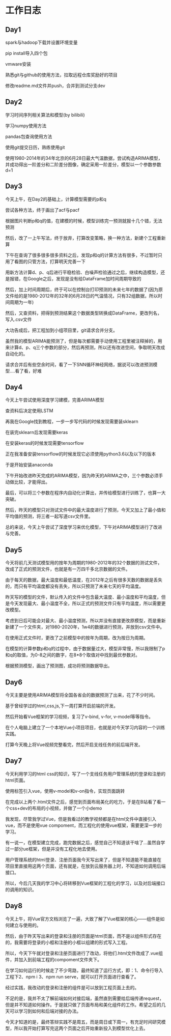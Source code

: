 # 工作日志

## Day1

spark与hadoop下载并设置环境变量

pip install导入四个包

vmware安装

熟悉git与github的使用方法，拉取远程仓库奖励好的项目

修改readme.md文件并push，合并到测试分支dev

## Day2

学习时间序列相关算法和模型(by bilibili)

学习numpy使用方法

pandas包查询使用方法

使用git提交日历，熟练使用git

使用1980-2014年的34年北京的6月28日最大气温数据，尝试构造ARIMA模型，
并成功得出一阶差分和二阶差分图像，确定采用一阶差分，模型以一个参数参数d=1

## Day3

今天上午，在Day2的基础上，计算模型需要的p和q

尝试各种方法，终于画出了acf与pacf

根据图片判断p和q的值，在建模的时候，模型训练完一预测就报十几个错，无法预测

然后，改了一上午写法，终于放弃，打算改变策略，换一种方法，新建个工程重新算

下午在查询了很多很多很多资料之后，发现p和q的计算方法有很多，不过暂时只用了看图的只管方法，打算明天完善一下

用新方法计算d、p、q后进行平稳检验、白噪声检验通过之后，继续构造模型，还是报错，在Google之后，发现是没有给DataFrame加时间周期导致的

然后，加上时间周期后，终于可以在控制台打印预测的未来七年的数据了(因为原文件给的是1980-2012年的32年的6月28日的气温情况，只有32组数据，所以时间周期为一年)

然后，又查资料，把得到预测结果这个数据类型转换成DataFrame，更改列名，写入.csv文件

大功告成后，把工程加到小组项目里，git请求合并分支。

虽然我的模型ARIMA能预测了，但是每次都需要手动使用工程里被注释掉的，用来计算d、p、q三个参数的部分，然后再预测，所以还有改进空间，争取明天改成自动化的。

请求合并后有些空余时间，看了一下SNN循环神经网络，据说可以改进预测模型....看了看，好难

## Day4

今天上午尝试使用深度学习建模，完善ARIMA模型

查资料后决定使用LSTM

再我在Google找到教程，一步一步写代码的时候发现需要装sklearn

在装完sklearn后发现需要keras

在安装keras的时候发现需要tensorflow

正在我准备安装tensorflow的时候发现它必须使用python3.6以及以下的版本

于是开始安装anaconda

下午开始改进昨天完成的ARIMA模型，因为昨天的ARIMA之中，三个参数必须手动做比较，才能得出。

最后，可以将三个参数在程序内自动化计算出，并传给模型进行训练了，也算一大突破。

然后，昨天的模型只对测试文件中的最大温度进行了预测，今天又加上了最小值和平均值的预测，将三者一起写道csv文件里。

总的来说，今天上午尝试了深度学习来优化模型，下午对ARIMA模型进行了改进与完善。

## Day5

今天将前几天测试模型用的按年为周期的1980-2012年的32个数据的测试文件，改成了正式的预测文件，也就是有一万四千多北京数据的文件。

由于每天的数据，最大温度和最低温度，在2012年之后有很多天数的数据是丢失的，而只有平均温度都没有丢失，所以只预测了未来七天的平均温度。

昨天写的模型的文件，默认传入的文件中包含最大温度、最小温度和平均温度，但是今天发现最大、最小温度不全，所以正式的预测文件只有平均温度，所以需要更改模型。

考虑到日后可能会对最大、最小温度预测，所以并没有直接更改原模型，而是重新新建了一个文件夹，对1980-2020年，1w4的数据进行预测，并放到csv文件中。

在使用正式文件时，更改了之前模型中的按年为周期，改为按日为周期。

在模型的计算参数p和q的过程中，由于数据量过大，模型非常慢，所以我限制了p和q的取值，为0-8之间的数字，在8*8个取值对中找到最优参数对。

根据预测模型，画出了预测图，成功将预测数据导出。

## Day6

今天主要是使用ARIMA模型将全国各省会的数据预测了出来，花了不少时间。

基于曾经学过的html,css,js,下一周打算开启前端的开发。

然后开始看Vue框架的学习视频，复习了v-bind, v-for, v-model等等指令。

在个人电脑上建立了一个本地Vue小项目项目，也就是对今天学习内容的一个训练实践。

打算今天晚上将Vue视频完整看完，然后开启支线任务的前后端开发。

## Day7

今天利用学习的html css的知识，写了一个支线任务用户管理系统的登录和注册的html页面。

使用<script></script>标签引入vue，使用v-model和v-on指令，实现页面跳转

在完成以上两个.html文件之后，感觉到页面布局美化的吃力，于是在B站看了看一个css+dev的布局的小视频，并做了一个小demo

我发现，尽管我学过Vue，但是我看过的教学视频都是在html文件中直接引入vue，而不是使用vue compoment，而工程化的使用vue框架，需要更深一步的学习。

有一说一，在模型建立完成，跑完数据之后，感觉自己不知道该干啥了...虽然自学过一部分ue框架，但是并没有工程化地去使用。

用户管理系统的html登录、注册页面我今天写出来了，但是不知道能不能直接在项目里直接用这两个页面，还有就是，在放到云服务器上时，不知道如何调用后端接口。

所以，今后几天我的学习中心将转移到Vue框架的工程化的学习，以及对后端接口的调用的知识。

## Day8

今天上午，将Vue官方文档浏览了一遍，大致了解了Vue框架的核心——组件是如何建立与使用的。

然后，由于昨天写出来的登录和注册的页面是html页面，而不是以组件形式存在的，我需要将登录的小框和注册的小框以组建的形式写入工程。

所以，今天下午就对登录和注册页面进行了改动，将他们.html文件改成了.vue组件，并加入到前端工程的compoment文件夹下。

在学习如何运行的时候走了不少弯路，最终知道了运行方式，即：1、命令行导入工程下2、npm i	3、npm run serve，就可以打开页面进行查看了。

经过实践，我改动的登录和注册的组件是可以放到工程页面上去的。

不足的是，我并不太了解前端如何对接后端，虽然直到需要给后端传递request，但是并不知道如何操作。于是就只做了页面布局和美化组件的工作。希望之后的几天可以学习到如何和后端对接的办法。

今天才知道的是，最终答辩实践不是周五，而是周日或下周一，有充足时间研究模型，所以我开始打算写完这两个页面之后开始重新投入到模型优化上去。